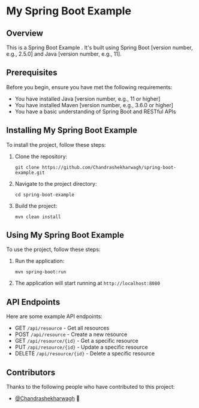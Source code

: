# My Spring Boot Example

## Overview

This is a Spring Boot Example . It's built using Spring Boot [version number, e.g., 2.5.0] and Java [version number, e.g., 11].

## Prerequisites

Before you begin, ensure you have met the following requirements:

* You have installed Java [version number, e.g., 11 or higher]
* You have installed Maven [version number, e.g., 3.6.0 or higher]
* You have a basic understanding of Spring Boot and RESTful APIs

## Installing My Spring Boot Example

To install the project, follow these steps:

1. Clone the repository:
   ```
   git clone https://github.com/Chandrashekharwagh/spring-boot-example.git
   ```
2. Navigate to the project directory:
   ```
   cd spring-boot-example
   ```
3. Build the project:
   ```
   mvn clean install
   ```

## Using My Spring Boot Example

To use the project, follow these steps:

1. Run the application:
   ```
   mvn spring-boot:run
   ```
2. The application will start running at `http://localhost:8080`

## API Endpoints

Here are some example API endpoints:

* GET `/api/resource` - Get all resources
* POST `/api/resource` - Create a new resource
* GET `/api/resource/{id}` - Get a specific resource
* PUT `/api/resource/{id}` - Update a specific resource
* DELETE `/api/resource/{id}` - Delete a specific resource

## Contributors

Thanks to the following people who have contributed to this project:

* [@Chandrashekharwagh](https://github.com/Chandrashekharwagh) 📖
